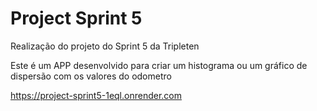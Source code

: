 # Project Sprint 5
Realização do projeto do Sprint 5 da Tripleten

Este é um APP desenvolvido para criar um histograma ou um gráfico de dispersão com os valores do odometro

https://project-sprint5-1eql.onrender.com

